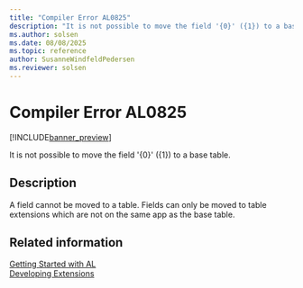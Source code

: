 ```yaml
---
title: "Compiler Error AL0825"
description: "It is not possible to move the field '{0}' ({1}) to a base table."
ms.author: solsen
ms.date: 08/08/2025
ms.topic: reference
author: SusanneWindfeldPedersen
ms.reviewer: solsen
---
```

[//]: # (START>DO_NOT_EDIT)
[//]: # (IMPORTANT:Do not edit any of the content between here and the END>DO_NOT_EDIT.)
[//]: # (Any modifications should be made in the .xml files in the ModernDev repo.)
# Compiler Error AL0825

[!INCLUDE[banner_preview](../includes/banner_preview.md)]

It is not possible to move the field '{0}' ({1}) to a base table.


## Description
A field cannot be moved to a table. Fields can only be moved to table extensions which are not on the same app as the base table.  

[//]: # (IMPORTANT: END>DO_NOT_EDIT)
## Related information  
[Getting Started with AL](../devenv-get-started.md)  
[Developing Extensions](../devenv-dev-overview.md)  